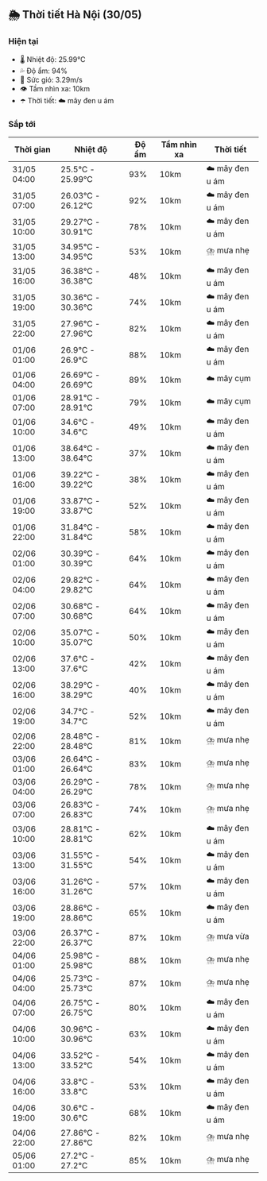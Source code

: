 ## 🌦️ Thời tiết Hà Nội (30/05)

### Hiện tại

- 🌡️ Nhiệt độ: 25.99℃
- 💦 Độ ẩm: 94%
- 💨 Sức gió: 3.29m/s
- 👁️ Tầm nhìn xa: 10km
- ☂️ Thời tiết: ☁️ mây đen u ám

### Sắp tới

| Thời gian | Nhiệt độ | Độ ẩm | Tầm nhìn xa | Thời tiết |
| --- | --- | --- | --- | --- |
| 31/05 04:00 | 25.5℃ - 25.99℃ | 93% | 10km | ☁️ mây đen u ám |
| 31/05 07:00 | 26.03℃ - 26.12℃ | 92% | 10km | ☁️ mây đen u ám |
| 31/05 10:00 | 29.27℃ - 30.91℃ | 78% | 10km | ☁️ mây đen u ám |
| 31/05 13:00 | 34.95℃ - 34.95℃ | 53% | 10km | ⛈️ mưa nhẹ |
| 31/05 16:00 | 36.38℃ - 36.38℃ | 48% | 10km | ☁️ mây đen u ám |
| 31/05 19:00 | 30.36℃ - 30.36℃ | 74% | 10km | ☁️ mây đen u ám |
| 31/05 22:00 | 27.96℃ - 27.96℃ | 82% | 10km | ☁️ mây đen u ám |
| 01/06 01:00 | 26.9℃ - 26.9℃ | 88% | 10km | ☁️ mây đen u ám |
| 01/06 04:00 | 26.69℃ - 26.69℃ | 89% | 10km | ☁️ mây cụm |
| 01/06 07:00 | 28.91℃ - 28.91℃ | 79% | 10km | ☁️ mây cụm |
| 01/06 10:00 | 34.6℃ - 34.6℃ | 49% | 10km | ☁️ mây đen u ám |
| 01/06 13:00 | 38.64℃ - 38.64℃ | 37% | 10km | ☁️ mây đen u ám |
| 01/06 16:00 | 39.22℃ - 39.22℃ | 38% | 10km | ☁️ mây đen u ám |
| 01/06 19:00 | 33.87℃ - 33.87℃ | 52% | 10km | ☁️ mây đen u ám |
| 01/06 22:00 | 31.84℃ - 31.84℃ | 58% | 10km | ☁️ mây đen u ám |
| 02/06 01:00 | 30.39℃ - 30.39℃ | 64% | 10km | ☁️ mây đen u ám |
| 02/06 04:00 | 29.82℃ - 29.82℃ | 64% | 10km | ☁️ mây đen u ám |
| 02/06 07:00 | 30.68℃ - 30.68℃ | 64% | 10km | ☁️ mây đen u ám |
| 02/06 10:00 | 35.07℃ - 35.07℃ | 50% | 10km | ☁️ mây đen u ám |
| 02/06 13:00 | 37.6℃ - 37.6℃ | 42% | 10km | ☁️ mây đen u ám |
| 02/06 16:00 | 38.29℃ - 38.29℃ | 40% | 10km | ☁️ mây đen u ám |
| 02/06 19:00 | 34.7℃ - 34.7℃ | 52% | 10km | ☁️ mây đen u ám |
| 02/06 22:00 | 28.48℃ - 28.48℃ | 81% | 10km | ⛈️ mưa nhẹ |
| 03/06 01:00 | 26.64℃ - 26.64℃ | 83% | 10km | ⛈️ mưa nhẹ |
| 03/06 04:00 | 26.29℃ - 26.29℃ | 78% | 10km | ⛈️ mưa nhẹ |
| 03/06 07:00 | 26.83℃ - 26.83℃ | 74% | 10km | ⛈️ mưa nhẹ |
| 03/06 10:00 | 28.81℃ - 28.81℃ | 62% | 10km | ☁️ mây đen u ám |
| 03/06 13:00 | 31.55℃ - 31.55℃ | 54% | 10km | ☁️ mây đen u ám |
| 03/06 16:00 | 31.26℃ - 31.26℃ | 57% | 10km | ☁️ mây đen u ám |
| 03/06 19:00 | 28.86℃ - 28.86℃ | 65% | 10km | ☁️ mây đen u ám |
| 03/06 22:00 | 26.37℃ - 26.37℃ | 87% | 10km | ⛈️ mưa vừa |
| 04/06 01:00 | 25.98℃ - 25.98℃ | 88% | 10km | ⛈️ mưa nhẹ |
| 04/06 04:00 | 25.73℃ - 25.73℃ | 87% | 10km | ⛈️ mưa nhẹ |
| 04/06 07:00 | 26.75℃ - 26.75℃ | 80% | 10km | ☁️ mây đen u ám |
| 04/06 10:00 | 30.96℃ - 30.96℃ | 63% | 10km | ☁️ mây đen u ám |
| 04/06 13:00 | 33.52℃ - 33.52℃ | 54% | 10km | ☁️ mây đen u ám |
| 04/06 16:00 | 33.8℃ - 33.8℃ | 53% | 10km | ☁️ mây đen u ám |
| 04/06 19:00 | 30.6℃ - 30.6℃ | 68% | 10km | ☁️ mây đen u ám |
| 04/06 22:00 | 27.86℃ - 27.86℃ | 82% | 10km | ⛈️ mưa nhẹ |
| 05/06 01:00 | 27.2℃ - 27.2℃ | 85% | 10km | ⛈️ mưa nhẹ |
